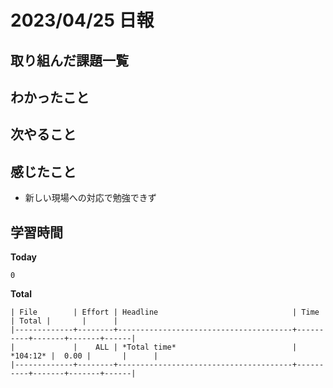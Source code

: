 # 2023/04/25 日報

## 取り組んだ課題一覧

## わかったこと

## 次やること

## 感じたこと
- 新しい現場への対応で勉強できず

## 学習時間
**Today**
```
0
```
**Total**
```
| File        | Effort | Headline                              | Time     | Total |       |      |
|-------------+--------+---------------------------------------+----------+-------+-------+------|
|             |    ALL | *Total time*                          | *104:12* |  0.00 |       |      |
|-------------+--------+---------------------------------------+----------+-------+-------+------|
```
